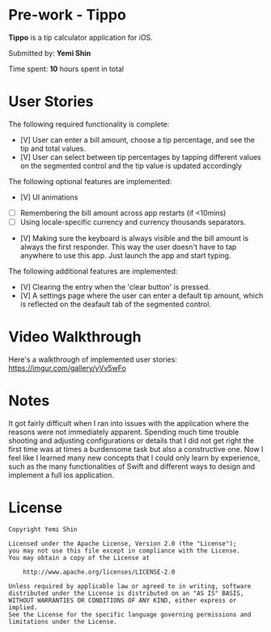 # Pre-work - Tippo

**Tippo** is a tip calculator application for iOS.

Submitted by: **Yemi Shin**

Time spent: **10** hours spent in total

# User Stories
The following required functionality is complete:

* [V] User can enter a bill amount, choose a tip percentage, and see the tip and total values.
* [V] User can select between tip percentages by tapping different values on the segmented control and the tip value is updated accordingly

The following optional features are implemented:

* [V] UI animations
* [ ] Remembering the bill amount across app restarts (if <10mins)
* [ ] Using locale-specific currency and currency thousands separators.
* [V] Making sure the keyboard is always visible and the bill amount is always the first responder. This way the user doesn't have to tap anywhere to use this app. Just launch the app and start typing.

The following additional features are implemented:

* [V] Clearing the entry when the 'clear button' is pressed.
* [V] A settings page where the user can enter a default tip amount, which is reflected on the deafault tab of the segmented control. 

# Video Walkthrough
Here's a walkthrough of implemented user stories:
https://imgur.com/gallery/yVv5wFo

# Notes
It got fairly difficult when I ran into issues with the application where the reasons were not immediately apparent. Spending much time trouble shooting and adjusting configurations or details that I did not get right the first time was at times a burdensome task but also a constructive one. Now I feel like I learned many new concepts that I could only learn by experience, such as the many functionalities of Swift and different ways to design and implement a full ios application.

# License
    Copyright Yemi Shin 

    Licensed under the Apache License, Version 2.0 (the "License");
    you may not use this file except in compliance with the License.
    You may obtain a copy of the License at

        http://www.apache.org/licenses/LICENSE-2.0

    Unless required by applicable law or agreed to in writing, software
    distributed under the License is distributed on an "AS IS" BASIS,
    WITHOUT WARRANTIES OR CONDITIONS OF ANY KIND, either express or implied.
    See the License for the specific language governing permissions and
    limitations under the License.
